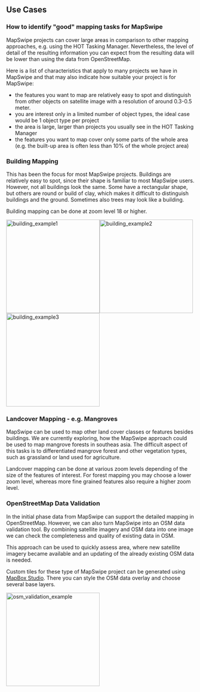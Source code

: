 ## Use Cases

### How to identify "good" mapping tasks for MapSwipe

MapSwipe projects can cover large areas in comparison to other mapping approaches, e.g. using the HOT Tasking Manager. Nevertheless, the level of detail of the resulting information you can expect from the resulting data will be lower than using the data from OpenStreetMap.

Here is a list of characteristics that apply to many projects we have in MapSwipe and that may also indicate how suitable your project is for MapSwipe:

* the features you want to map are relatively easy to spot and distinguish from other objects on satellite image with a resolution of around 0.3-0.5 meter.
* you are interest only in a limited number of object types, the ideal case would be 1 object type per project
* the area is large, larger than projects you usually see in the HOT Tasking Manager
* the features you want to map cover only some parts of the whole area (e.g. the built-up area is often less than 10% of the whole project area)


### Building Mapping

This has been the focus for most MapSwipe projects. Buildings are relatively easy to spot, since their shape is familiar to most MapSwipe users. However, not all buildings look the same. Some have a rectangular shape, but others are round or build of clay, which makes it difficult to distinguish buildings and the ground. Sometimes also trees may look like a building.

Building mapping can be done at zoom level 18 or higher.

<img src="/_static/img/building_example1.JPG" alt="building_example1" width="250px"><img src="/_static/img/building_example2.JPG" alt="building_example2" width="250px"><img src="/_static/img/building_example3.JPG" alt="building_example3" width="250px">


### Landcover Mapping - e.g. Mangroves

MapSwipe can be used to map other land cover classes or features besides buildings. We are currently exploring, how the MapSwipe approach could be used to map mangrove forests in southeas asia. The difficult aspect of this tasks is to differentiated mangrove forest and other vegetation types, such as grassland or land used for agriculture.

Landcover mapping can be done at various zoom levels depending of the size of the features of interest. For forest mapping you may choose a lower zoom level, whereas more fine grained features also require a higher zoom level.


### OpenStreetMap Data Validation

In the initial phase data from MapSwipe can support the detailed mapping in OpenStreetMap. However, we can also turn MapSwipe into an OSM data validation tool. By combining satellite imagery and OSM data into one image we can check the completeness and quality of existing data in OSM.

This approach can be used to quickly assess area, where new satellite imagery became available and an updating of the already existing OSM data is needed.

Custom tiles for these type of MapSwipe project can be generated using [MapBox Studio](https://www.mapbox.com/mapbox-studio/). There you can style the OSM data overlay and choose several base layers.

<img src="/_static/img/osm_validation_example.png" alt="osm_validation_example" width="250px">
